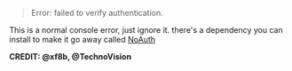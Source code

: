 > Error: failed to verify authentication.

This is a normal console error, just ignore it. there's a dependency you can install to make it go away called [NoAuth](https://github.com/user11681/noauth)

**CREDIT: @xf8b, @TechnoVision**
